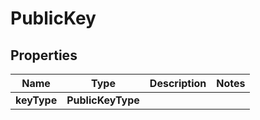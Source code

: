 

# PublicKey


## Properties

| Name | Type | Description | Notes |
|------------ | ------------- | ------------- | -------------|
|**keyType** | **PublicKeyType** |  |  |



